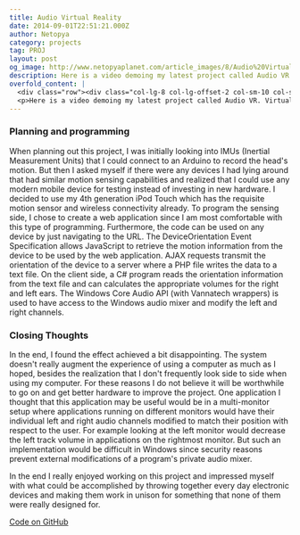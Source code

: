 ```yaml
---
title: Audio Virtual Reality
date: 2014-09-01T22:51:21.000Z
author: Netopya
category: projects
tag: PROJ
layout: post
og_image: http://www.netopyaplanet.com/article_images/8/Audio%20Virtual%20Reality%20(HQ).jpg
description: Here is a video demoing my latest project called Audio VR. Virtual Reality is quite a hot topic nowadays and many devices aim to augment the experience of content on your computer. My idea was to augment the experience of the computer itself by moving the computer into your actual reality. Audio VR works by measuring the head's position and adjusting the audio output channels of the computer accordingly to simulate the location of the computer with respect to the head. By modifying the channels in the left and right ears of your headphones, you get a similar experience to using speakers. Read on to learn more about this project.
overfold_content: |
  <div class="row"><div class="col-lg-8 col-lg-offset-2 col-sm-10 col-sm-offset-1 centered_image"><div class="embed-responsive embed-responsive-16by9"><iframe class="embed-responsive-item" width="640" height="360" src="//www.youtube.com/embed/ZT7ZVP67Y0Y" frameborder="0" allowfullscreen></iframe></div></div></div>
  <p>Here is a video demoing my latest project called Audio VR. Virtual Reality is quite a hot topic nowadays and many devices aim to augment the experience of content on your computer. My idea was to augment the experience of the computer itself by moving the computer into your actual reality. Audio VR works by measuring the head's position and adjusting the audio output channels of the computer accordingly to simulate the location of the computer with respect to the head. By modifying the channels in the left and right ears of your headphones, you get a similar experience to using speakers. Read on to learn more about this project.</p>
---
```


<h3>Planning and programming</h3>
<p>When planning out this project, I was initially looking into IMUs (Inertial Measurement Units) that I could connect to an Arduino to record the head's motion. But then I asked myself if there were any devices I had lying around that had similar motion sensing capabilities and realized that I could use any modern mobile device for testing instead of investing in new hardware. I decided to use my 4th generation iPod Touch which has the requisite motion sensor and wireless connectivity already. To program the sensing side, I chose to create a web application since I am most comfortable with this type of programming. Furthermore, the code can be used on any device by just navigating to the URL. The DeviceOrientation Event Specification allows JavaScript to retrieve the motion information from the device to be used by the web application. AJAX requests transmit the orientation of the device to a server where a PHP file writes the data to a text file. On the client side, a C# program reads the orientation information from the text file and can calculates the appropriate volumes for the right and left ears. The Windows Core Audio API (with Vannatech wrappers) is used to have access to the Windows audio mixer and modify the left and right channels.</p>
<h3>Closing Thoughts</h3>
<p>In the end, I found the effect achieved a bit disappointing. The system doesn't really augment the experience of using a computer as much as I hoped, besides the realization that I don't frequently look side to side when using my computer. For these reasons I do not believe it will be worthwhile to go on and get better hardware to improve the project. One application I thought that this application may be useful would be in a multi-monitor setup where applications running on different monitors would have their individual left and right audio channels modified to match their position with respect to the user. For example looking at the left monitor would decrease the left track volume in applications on the rightmost monitor. But such an implementation would be difficult in Windows since security reasons prevent external modifications of a program's private audio mixer.</p>
<p>In the end I really enjoyed working on this project and impressed myself with what could be accomplished by throwing together every day electronic devices and making them work in unison for something that none of them were really designed for.</p>
<p><a href="http://github.com/Netopya/Audio-Virtual-Reality">Code on GitHub</a></p>